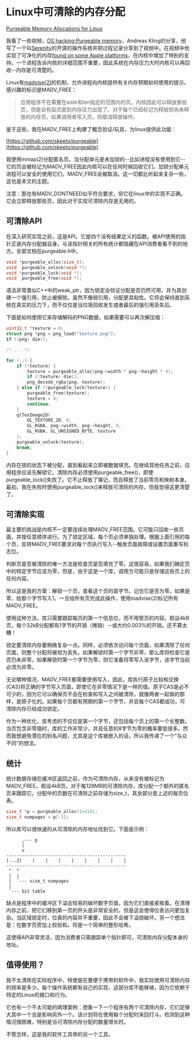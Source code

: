 # Linux中可清除的内存分配

[Purgeable Memory Allocations for Linux](https://nullprogram.com/blog/2019/12/29/)

我看了一些视频，[OS hacking:Purgeable memory](https://www.youtube.com/watch?v=9l0nWEUpg7s)，Andreas Kling的分享，他写了一个叫[Serenity](https://github.com/SerenityOS/serenity)的开源的操作系统并把过程记录分享到了视频中。在视频中他实现了可净化的内存[found on some Apple platforms](https://developer.apple.com/library/archive/documentation/Performance/Conceptual/ManagingMemory/Articles/CachingandPurgeableMemory.html)，在内核中增加了特别的支持。一个进程告诉内核的详细范围不重要，因此系统在内存压力大时内核可以再回收--内存是可清楚的。

Linux有[madvise(2)](http://man7.org/linux/man-pages/man2/madvise.2.html)的机制，允许进程向内核提供有关内存预期如何使用的提示。感兴趣的标识是MADV_FREE：

> 应用程序不在需要在addr和len指定的范围内的页。内核因此可以释放那些页，但是会有延迟直到内存压力出现了。对于每个已经标记为释放但尚未释放的内存页，如果调用者写入页，则取消释放操作。

鉴于这些，我在MADV_FREE上构建了概念验证/玩具，为linux提供此功能：

[https://github.com/skeeto/purgeable](https://github.com/skeeto/purgeable)

我使用mmap(2)分配匿名页。当分配单元是未加锁的--比如进程没有使用到它--它的页会被标记为MADV_FREE因此内核可以在任何时候回收它们。加锁分配单元进程可以安全的使用它们，MADV_FREE会被取消。这一切都比听起来复杂一些，这也是本文的主题。

注意：那也有MADV_DONTNEED似乎符合要求，但它在linux中的实现不正确。它会立即释放那些页，因此对于实现可清除内存是无用的。

## 可清除API

在深入研究实现之前，这是API。它是四个没有结果定义的函数。被API使用的指针正是内存分配器自身。与该指针相关的所有统计都隐藏在API消费者看不到的地方。全部文档在purgeable.h中。

```c
void *purgeable_alloc(size_t);
void  purgeable_unlock(void *);
void *purgeable_lock(void *);
void  purgeable_free(void *);
```

语法非常类似C++中的weak_ptr，因为锁定会验证分配是否仍然可用，并为其创建一个强引用，防止被擦除。虽然不像弱引用，分配更具粘性。它将会保持直到系统在真实的压力下，而不仅仅是当垃圾回收发生或者最后的强引用丢失后。

下面是如何使用它来存储解码的PNG数据，如果需要可以再次解压缩：

```c
uint32_t *texture = 0;
struct png *png = png_load("texture.png");
if (!png) die();

/* ... */

for (;;) {
    if (!texture) {
        texture = purgeable_alloc(png->width * png->height * 4);
        if (!texture) die();
        png_decode_rgba(png, texture);
    } else if (!purgeable_lock(texture)) {
        purgeable_free(texture);
        texture = 0;
        continue;
    }
    glTexImage2D(
        GL_TEXTURE_2D, 0,
        GL_RGBA, png->width, png->height, 0,
        GL_RGBA, GL_UNSIGNED_BYTE, texture
    );
    purgeable_unlock(texture);
    break;
}
```

内存在锁的状态下被分配，直到看起来立即被数据填充。在继续其他任务之前，应用程序应该先解锁它。清除内存必须使用purgeable_free()，即使purgeable_lock()失败了。它不止释放了簿记，而且释放了当前零页和映射本身。最初，我在失败时使用purgeable_lock()来释放可清除的内存，但我觉得这更清楚了。

## 可清除实现

最主要的挑战是内核不一定要连续处理MADV_FREE范围。它可能只回收一些页面，并按任意顺序进行。为了锁定区域，每个页必须单独处理。根据上面引用的每个页，反转MADV_FREE要求对每个页执行写入--触发页面故障或设置页面重写标志位。

判断页是否被清除的唯一方法是检查页是否填充了零。这很容易，如果我们确定页中的特定字节应该为零，但是，由于这是一个库，调用方可能只是存储这些页上的任何内容。

所以这是我的方案：解锁一个页，查看这个页的首字节。记住它是否为零。如果是零，给那个字节写入1。一旦给所有页完成此操作，使用madvise(2)标记所有MADV_FREE。

使用这种方法，库只需要跟踪每页的第一个信息位，而不用管页的内容。假设4kB页，每个32kB分配都有1字节的开销（摊销）--或大约0.003%的开销。还不算太糟！

锁定要清除内存要稍微复杂一点。同样，必须依次访问每个页面，如果清除了任何页面，则整个分配将被视为丢失。如果解锁时第一个字节非零，那么库将检查它是否仍未非零。如果解锁时第一个字节为零，则它准备将零写入该字节，该字节当前必须为非零。

无论哪种情况，MADV_FREE都需要使用写入，因此，库执行原子比较和交换(CAS)将正确的字节写入页面，即使它在非零情况下是一样的值。原子CAS是必不可少的，因为它可以确保页不会在检查和写入之间被清除，就像两者一起做的那样，是原子化的。如果每个页都有预期的第一个字节，并且每个CAS都成功，可清除内存已经成功锁定。

作为一种优化，库考虑的不仅仅是第一个字节，还包括每个页上的第一个长整数。当页包含非零值时，库的工作非常少，并且任意的8字节为零的概率要低很多。然而我想避免潜在的别名问题，尤其是这个库被嵌入的话，所以我传递了一个“与众不同”的想法。

## 统计

统计数据存储在缓冲区返回之前，作为可清除内存，从来没有被标记为MADV_FREE。假设4kB页，对于每128MB的可清除内存，库分配一个额外的匿名页来跟踪它。分配中的页数在可清除之前存储为size_t，其余部分是上述的每页位表。

```c
size_t *p = purgeable_alloc(1<<14);
size_t numpages = p[-1];
```

所以库可以很快速的从可清除的内存地址找到它。下面是示例：

```console
      ,--- p
      |
      v
----------------------------------------------
|...Z|    |    |    |    |    |    |    |    |
----------------------------------------------
 ^  ^
 |  |
 |  `--- size_t numpages
 |
 `--- bit table
```

缺点是程序中的缓冲区下溢会轻易的破坏数字页值，因为它们直接紧挨着。在清理内存之前，把它们移到第一页的开头是非常安全的，但是这会使得位表访问更加复杂。当区域锁定时，位表的内容并不重要，因此不会被下溢锁破坏。另一个想法是：在数字页旁加上校验和。将是一个简单的整形哈希。

这使得API非常灵活，因为消费者只需跟踪单个指针即可，可清除内存分配本身的地址。

## 值得使用？

我不太清除在实际程序中，特使是在要便于携带的软件中，我实际使用可清除内存的频率是多少。每个操作系统都有自己的实现，这部分库不能移植，因为它依赖于特定的Linux的接口和行为。

它也有一个不太可能的病理案例：想象一下一个程序有两个可清除内存，它们足够大其中一个总是影响另外一个。该计划将在使用每个分配时来回打斗。检测到这种情况很困难，特别是当可清除内存分配的数量增长时。

不管怎样，这是我的软件工具带的另一个工具。
